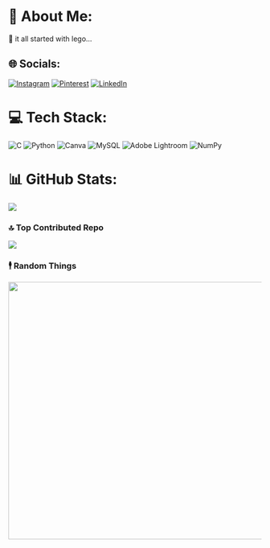 # 💫 About Me:
🌱 it all started with lego... 


## 🌐 Socials:
[![Instagram](https://img.shields.io/badge/Instagram-%23E4405F.svg?logo=Instagram&logoColor=white)](https://instagram.com/aaliyalam) [![Pinterest](https://img.shields.io/badge/Pinterest-%23E60023.svg?logo=Pinterest&logoColor=white)](https://pinterest.com/aaliya18alam) [![LinkedIn](https://img.shields.io/badge/LinkedIn-%230077B5.svg?logo=linkedin&logoColor=white)](https://linkedin.com/in/aaliya-alam-026904276)

# 💻 Tech Stack:
![C](https://img.shields.io/badge/c-%2300599C.svg?style=flat&logo=c&logoColor=white) ![Python](https://img.shields.io/badge/python-3670A0?style=flat&logo=python&logoColor=ffdd54) ![Canva](https://img.shields.io/badge/Canva-%2300C4CC.svg?style=flat&logo=Canva&logoColor=white) ![MySQL](https://img.shields.io/badge/mysql-%2300f.svg?style=flat&logo=mysql&logoColor=white) ![Adobe Lightroom](https://img.shields.io/badge/Adobe%20Lightroom-31A8FF.svg?style=flat&logo=Adobe%20Lightroom&logoColor=white) ![NumPy](https://img.shields.io/badge/numpy-%23013243.svg?style=flat&logo=numpy&logoColor=white)
# 📊 GitHub Stats:
![](https://github-readme-streak-stats.herokuapp.com/?user=scaa1810&theme=tokyonight&hide_border=false)<br/>


### 🔝 Top Contributed Repo
![](https://github-contributor-stats.vercel.app/api?username=scaa1810&limit=5&theme=dark&combine_all_yearly_contributions=true)

### 🕴 Random Things
<img src="https://rm.up.railway.app/" width="512px"/>

<!-- Proudly created with GPRM ( https://gprm.itsvg.in ) -->
